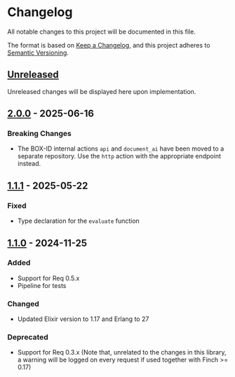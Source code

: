 # Changelog

All notable changes to this project will be documented in this file.

The format is based on [Keep a Changelog](https://keepachangelog.com/en/1.1.0/),
and this project adheres to [Semantic Versioning](https://semver.org/spec/v2.0.0.html).

## [Unreleased]

Unreleased changes will be displayed here upon implementation.

## [2.0.0] - 2025-06-16

### Breaking Changes

- The BOX-ID internal actions `api` and `document_ai` have been moved to a separate repository.
  Use the `http` action with the appropriate endpoint instead.

## [1.1.1] - 2025-05-22

### Fixed

- Type declaration for the `evaluate` function

## [1.1.0] - 2024-11-25

### Added

- Support for Req 0.5.x
- Pipeline for tests

### Changed

- Updated Elixir version to 1.17 and Erlang to 27

### Deprecated

- Support for Req 0.3.x (Note that, unrelated to the changes in this library, a warning will be
  logged on every request if used together with Finch >= 0.17)

[unreleased]: https://github.com/box-id/workflow_engine/compare/2.0.0...HEAD
[2.0.0]: https://github.com/box-id/workflow_engine/releases/tag/2.0.0
[1.1.0]: https://github.com/box-id/workflow_engine/releases/tag/1.1.0
[1.1.1]: https://github.com/box-id/workflow_engine/releases/tag/1.1.1
